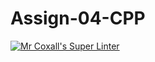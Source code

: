 # Assign-04-CPP
[![Mr Coxall's Super Linter](https://github.com/ICS3U-Programming-VanN/Assign-04-CPP/workflows/Mr%20Coxall's%20Super%20Linter/badge.svg)](https://github.com/ICS3U-Programming-VanN/Assign-04-CPP/actions/)